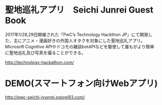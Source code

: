 # 聖地巡礼アプリ　Seichi Junrei Guest Book
2017年1/28,29日開催された「PwC’s Technology Hackthon JP」にて開発した、主にアニメ・漫画好きの外国人オタクを対象にした聖地巡礼アプリ。Microsoft Cognitive APIやドコモの雑談botAPIなどを駆使して誰もがより簡単に聖地巡礼及び写真を撮ることができる。

http://technology-hackathon.com/

# DEMO(スマートフォン向けWebアプリ)
http://pwc-seichi-jyunrei.ogiogi93.com/
